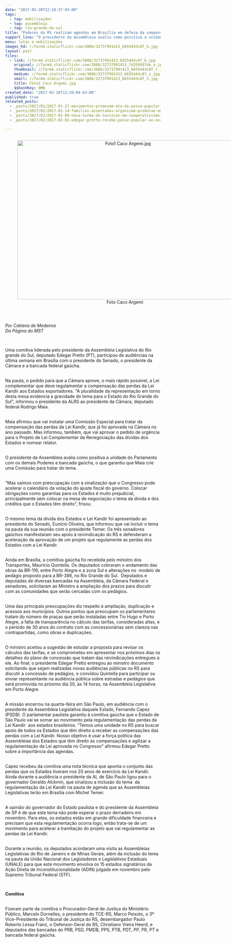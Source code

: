 ```yaml
---
date: "2017-03-20T12:18:37-03:00"
tags:
  - tag: mobilizações
  - tag: assembleia
  - tag: rio-grande-do-sul
title: "Poderes do RS realizam agendas em Brasília em defesa da compensação das perdas da Lei Kandir\n"
support_line: "O presidente da Assembleia avalia como positiva a unidade do Parlamento com os demais Poderes e bancada gaúcha, o que garantiu que Maia crie uma Comissão para tratar do tema"
menu: lutas e mobilizações
images_hd: //farm4.staticflickr.com/3806/32737991413_b655443c8f_b.jpg
layout: post
files:
  - link: //farm4.staticflickr.com/3806/32737991413_b655443c8f_b.jpg
    original: //farm4.staticflickr.com/3806/32737991413_7d359597de_o.jpg
    thumbnail: //farm4.staticflickr.com/3806/32737991413_b655443c8f_t.jpg
    medium: //farm4.staticflickr.com/3806/32737991413_b655443c8f_z.jpg
    small: //farm4.staticflickr.com/3806/32737991413_b655443c8f_n.jpg
    title: Foto1 Caco Argemi.jpg
    $$hashKey: 0MB
created_date: "2017-03-20T12:29:04-03:00"
published: true
releated_posts:
  - _posts/2017/01/2017-01-27-movimentos-promovem-ato-de-posse-popular-do-deputado-edegar-pretto.md
  - _posts/2017/02/2017-02-14-familias-assentadas-organizam-producao-em-torno-de-agroindustrias.md
  - _posts/2017/02/2017-02-09-nova-turma-de-tecnicos-em-cooperativismo-prepara-jovens-para-a-organizacao-dos-assentamentos.md
  - _posts/2017/02/2017-02-02-edegar-pretto-recebe-posse-popular-ao-ser-eleito-presidente-da-al-rs.md

---
```

<div style="text-align:center">
<figure class="image" style="display:inline-block"><img alt="Foto1 Caco Argemi.jpg" height="515" src="//farm4.staticflickr.com/3806/32737991413_b655443c8f_b.jpg" width="700" />
<figcaption>Foto Caco Argemi&nbsp;</figcaption>
</figure>
</div>

<p>&nbsp;</p>

<p><em>Por Catiana de Medeiros<br />
Da P&aacute;gina do MST</em></p>

<p>&nbsp;</p>

<p>Uma comitiva liderada pelo presidente da Assembleia Legislativa do Rio grande do Sul, deputado Edegar Pretto (PT), participou de audi&ecirc;ncias na &uacute;ltima semana em Bras&iacute;lia com o presidente do Senado, o presidente da C&acirc;mara e a bancada federal ga&uacute;cha.</p>

<p><br />
Na pauta, o pedido para que a C&acirc;mara aprove, o mais r&aacute;pido poss&iacute;vel, a Lei complementar que deve regulamentar a compensa&ccedil;&atilde;o das perdas da Lei Kandir aos Estados exportadores. &quot;A pluralidade da representa&ccedil;&atilde;o em torno desta mesa evidencia a gravidade do tema para o Estado do Rio Grande do Sul&quot;, informou o presidente da ALRS ao presidente da C&acirc;mara, deputado federal Rodrigo Maia.</p>

<p><br />
Maia afirmou que vai instalar uma Comiss&atilde;o Especial para tratar da compensa&ccedil;&atilde;o das perdas da Lei Kandir, que j&aacute; foi aprovada na C&acirc;mara no ano passado. Mas informou, tamb&eacute;m, que vai aprovar o pedido de urg&ecirc;ncia para o Projeto de Lei Complementar da Renegocia&ccedil;&atilde;o das d&iacute;vidas dos Estados e nomear relator.</p>

<p><br />
O presidente da Assembleia avalia como positiva a unidade do Parlamento com os demais Poderes e bancada ga&uacute;cha, o que garantiu que Maia crie uma Comiss&atilde;o para tratar do tema.</p>

<p><br />
&quot;Mas sa&iacute;mos com preocupa&ccedil;&atilde;o com a sinaliza&ccedil;&atilde;o que o Congresso pode acelerar o calend&aacute;rio da vota&ccedil;&atilde;o do ajuste fiscal do governo. Colocar obriga&ccedil;&otilde;es como garantias para os Estados &eacute; muito prejudicial, principalmente sem colocar na mesa de negocia&ccedil;&atilde;o o tema da d&iacute;vida e dos cr&eacute;ditos que o Estados t&ecirc;m direito&quot;, frisou.</p>

<p><br />
O mesmo tema da d&iacute;vida dos Estados e Lei Kandir foi apresentado ao presidente do Senado, Eun&iacute;cio Oliveira, que informou que vai incluir o tema na pauta da sua reuni&atilde;o com o presidente Temer. Os tr&ecirc;s senadores ga&uacute;chos manifestaram seu apoio &agrave; reivindica&ccedil;&atilde;o do RS e defenderam a acelera&ccedil;&atilde;o da aprova&ccedil;&atilde;o de um projeto que regulamente as perdas dos Estados com a Lei Kandir.</p>

<p><br />
Ainda em Bras&iacute;lia, a comitiva ga&uacute;cha foi recebida pelo ministro dos Transportes, Maur&iacute;cio Quintella. Os deputados cobraram o andamento das obras da BR-116, entre Porto Alegre e a zona Sul e altera&ccedil;&otilde;es no &nbsp;modelo de ped&aacute;gio proposto para a BR-386, no Rio Grande do Sul. &nbsp;Deputados e deputadas de diversas bancadas na Assembleia, da C&acirc;mara Federal e senadores, solicitaram ao Ministro a amplia&ccedil;&atilde;o dos prazos para discutir com as comunidades que ser&atilde;o cercadas com os ped&aacute;gios.</p>

<p><br />
Uma das principais preocupa&ccedil;&otilde;es diz respeito &agrave; amplia&ccedil;&atilde;o, duplica&ccedil;&atilde;o e acessos aos munic&iacute;pios. Outros pontos que preocupam os parlamentares tratam do n&uacute;mero de pra&ccedil;as que ser&atilde;o instaladas entre Tio Hugo e Porto Alegre, a falta de transpar&ecirc;ncia no c&aacute;lculo das tarifas, consideradas altas, e o per&iacute;odo de 30 anos do contrato com as concession&aacute;rias sem clareza nas contrapartidas, como obras e duplica&ccedil;&otilde;es.</p>

<p><br />
O ministro aceitou a sugest&atilde;o de estudar a proposta para revisar os c&aacute;lculos das tarifas, e se comprometeu em apresentar nos pr&oacute;ximos dias os detalhes do plano de concess&atilde;o que tratam das reivindica&ccedil;&otilde;es entregues a ele. Ao final, o presidente Edegar Pretto entregou ao ministro documento solicitando que sejam realizadas novas audi&ecirc;ncias p&uacute;blicas no RS para discutir a concess&atilde;o de ped&aacute;gios, e convidou Quintella para participar ou enviar representante na audi&ecirc;ncia p&uacute;blica sobre estradas e ped&aacute;gios que ser&aacute; promovida no pr&oacute;ximo dia 20, &agrave;s 14 horas, na Assembleia Legislativa em Porto Alegre.</p>

<p><br />
A miss&atilde;o encerrou na quarta-feira em S&atilde;o Paulo, em audi&ecirc;ncia com o presidente da Assembleia Legislativa daquele Estado, Fernando Capez (PSDB). O parlamentar paulista garantiu &agrave; comitiva ga&uacute;cha que o Estado de S&atilde;o Paulo vai se somar ao movimento pela regulamenta&ccedil;&atilde;o das perdas da Lei Kandir &nbsp;aos estados brasileiros. &ldquo;Temos uma unidade no RS para buscar apoio de todos os Estados que t&ecirc;m direito a receber as compensa&ccedil;&otilde;es das perdas com a Lei Kandir. Nosso objetivo &eacute; usar a for&ccedil;a pol&iacute;tica das Assembleias dos Estados que t&ecirc;m direito &agrave;s compensa&ccedil;&otilde;es e agilizar a regulamenta&ccedil;&atilde;o da Lei aprovada no Congresso&quot; afirmou Edegar Pretto sobre a import&acirc;ncia das agendas.</p>

<p><br />
Capez recebeu da comitiva uma nota t&eacute;cnica que aponta o conjunto das perdas que os Estados tiveram nos 20 anos de exerc&iacute;cio da Lei Kandir. Ainda durante a audi&ecirc;ncia o presidente da AL de S&atilde;o Paulo ligou para o governador Geraldo Alckmin, que sinalizou a inclus&atilde;o do tema &nbsp;da regulamenta&ccedil;&atilde;o da Lei Kandir na pauta de agenda que as Assembleias Legislativas ter&atilde;o em Bras&iacute;lia com Michel Temer.</p>

<p><br />
A opini&atilde;o do governador do Estado paulista e do presidente da Assembleia de SP &eacute; de que este tema n&atilde;o pode esperar o prazo derradeiro em novembro. Para eles, os estados est&atilde;o em grande dificuldade financeira e precisam que esta regulamenta&ccedil;&atilde;o ocorra logo, ent&atilde;o trata-se de um movimento para acelerar a tramita&ccedil;&atilde;o do projeto que vai regulamentar as perdas da Lei Kandir.</p>

<p><br />
Durante a reuni&atilde;o, os deputados acordaram uma visita as Assembleias Legislativas do Rio de Janeiro e de Minas Gerais, al&eacute;m da inclus&atilde;o do tema na pauta da Uni&atilde;o Nacional dos Legisladores e Legislativos Estaduais (UNALE) para que este movimento envolva os 15 estados signat&aacute;rios da A&ccedil;&atilde;o Direta de Inconstitucionalidade (ADIN) julgada em novembro pelo Supremo Tribunal Federal (STF).</p>

<p>&nbsp;</p>

<p><strong>Comitiva&nbsp;</strong></p>

<p><br />
Fizeram parte da comitiva o Procurador-Geral de Justi&ccedil;a do Minist&eacute;rio P&uacute;blico, Marcelo Dornelles, o presidente do TCE-RS, Marco Peixoto, o 3&ordm; Vice-Presidente do Tribunal de Justi&ccedil;a do RS, desembargador Paulo Roberto Lessa Franz, o Defensor-Geral do RS, Christiano Vieira Heerd, e deputados das bancadas do PRB, PSD, PMDB, PPS, PTB, PDT, PP, PR, PT e bancada federal ga&uacute;cha.</p>
